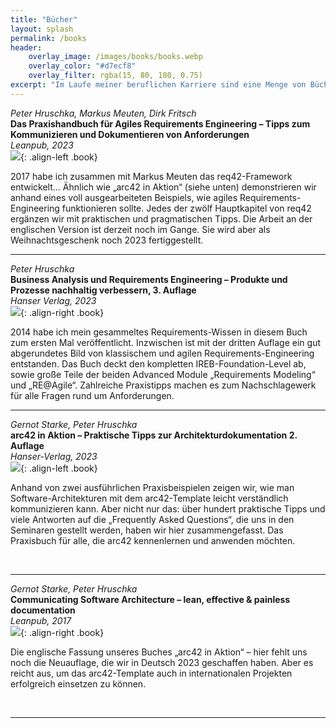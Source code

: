 ```yaml
---
title: "Bücher"
layout: splash
permalink: /books
header:
    overlay_image: /images/books/books.webp
    overlay_color: "#d7ecf8"
    overlay_filter: rgba(15, 80, 180, 0.75)
excerpt: "Im Laufe meiner beruflichen Karriere sind eine Menge von Büchern (und zahllose Artikel) rund um die Themen Software- und System-Engineering entstanden. Fast immer ist auch ein weiteres Buch in Vorbereitung."
---
```


*Peter Hruschka, Markus Meuten, Dirk Fritsch*  
**Das Praxishandbuch für Agiles Requirements Engineering – Tipps zum Kommunizieren und Dokumentieren von Anforderungen**  
*Leanpub, 2023*  
![](/images/books/praxishandbuch-agiles-requirements-engineering.webp){: .align-left .book}   
  
2017 habe ich zusammen mit Markus Meuten das req42-Framework entwickelt...
Ähnlich wie „arc42 in Aktion“ (siehe unten) demonstrieren wir anhand eines voll ausgearbeiteten Beispiels, wie agiles Requirements-Engineering funktionieren sollte.
Jedes der zwölf Hauptkapitel von req42 ergänzen wir mit praktischen und pragmatischen Tipps.
Die Arbeit an der englischen Version ist derzeit noch im Gange. Sie wird aber als Weihnachtsgeschenk noch 2023 fertiggestellt.  

<hr>

*Peter Hruschka*   
**Business Analysis und Requirements Engineering – Produkte und Prozesse nachhaltig verbessern, 3. Auflage**  
*Hanser Verlag, 2023*  
![](/images/books/business-analysis-requirements-engineering.webp){: .align-right .book}

2014 habe ich mein gesammeltes Requirements-Wissen in diesem Buch zum ersten Mal veröffentlicht.
Inzwischen ist mit der dritten Auflage ein gut abgerundetes Bild von klassischem und agilen Requirements-Engineering entstanden. Das Buch deckt den kompletten IREB-Foundation-Level ab, sowie große Teile der beiden Advanced Module „Requirements Modeling“ und „RE@Agile“. Zahlreiche Praxistipps machen es zum Nachschlagewerk für alle Fragen rund um Anforderungen.

<hr>

*Gernot Starke, Peter Hruschka*  
**arc42 in Aktion – Praktische Tipps zur Architekturdokumentation 2. Auflage**  
*Hanser-Verlag, 2023*  
![](/images/books/arc42-in-action.webp){: .align-left .book}

Anhand von zwei ausführlichen Praxisbeispielen zeigen wir, wie man Software-Architekturen mit dem arc42-Template leicht verständlich kommunizieren kann. Aber nicht nur das: über hundert praktische Tipps und viele Antworten auf die „Frequently Asked Questions“, die uns in den Seminaren gestellt werden, haben wir hier zusammengefasst. Das Praxisbuch für alle, die arc42 kennenlernen und anwenden möchten.
  
<br class="mobile">
<hr>
  
*Gernot Starke, Peter Hruschka*  
**Communicating Software Architecture – lean, effective & painless documentation**  
*Leanpub, 2017*  
![](/images/books/communicating-software-architectures.webp){: .align-right .book}  

Die englische Fassung unseres Buches „arc42 in Aktion“ – hier fehlt uns noch die Neuauflage, die wir in Deutsch 2023 geschaffen haben. Aber es reicht aus, um das arc42-Template auch in internationalen Projekten erfolgreich einsetzen zu können.

<br class="mobile">
<hr>
